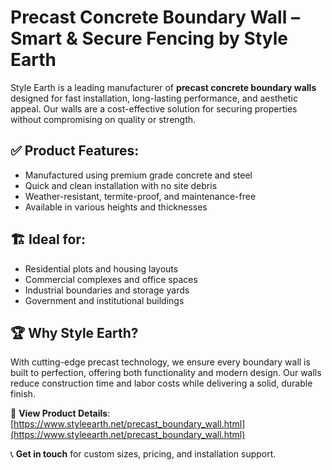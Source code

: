 # Precast Concrete Boundary Wall – Smart & Secure Fencing by Style Earth

Style Earth is a leading manufacturer of **precast concrete boundary walls** designed for fast installation, long-lasting performance, and aesthetic appeal. Our walls are a cost-effective solution for securing properties without compromising on quality or strength.

## ✅ Product Features:
- Manufactured using premium grade concrete and steel
- Quick and clean installation with no site debris
- Weather-resistant, termite-proof, and maintenance-free
- Available in various heights and thicknesses

## 🏗️ Ideal for:
- Residential plots and housing layouts
- Commercial complexes and office spaces
- Industrial boundaries and storage yards
- Government and institutional buildings

## 🏆 Why Style Earth?
With cutting-edge precast technology, we ensure every boundary wall is built to perfection, offering both functionality and modern design. Our walls reduce construction time and labor costs while delivering a solid, durable finish.

🔗 **View Product Details**: [https://www.styleearth.net/precast_boundary_wall.html](https://www.styleearth.net/precast_boundary_wall.html)

📞 **Get in touch** for custom sizes, pricing, and installation support.
